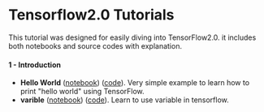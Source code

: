 
# Tensorflow2.0 Tutorials
This tutorial was designed for easily diving into TensorFlow2.0.  it includes both notebooks and source codes with explanation.

#### 1 - Introduction
- **Hello World** ([notebook](1-Introduction/helloworld.ipynb)) ([code](1-Introduction/helloworld.py)). Very simple example to learn how to print "hello world" using TensorFlow.
- **varible** ([notebook](1-Introduction/variable.ipynb)) ([code](1-Introduction/variable.py)). Learn to use variable in tensorflow.
